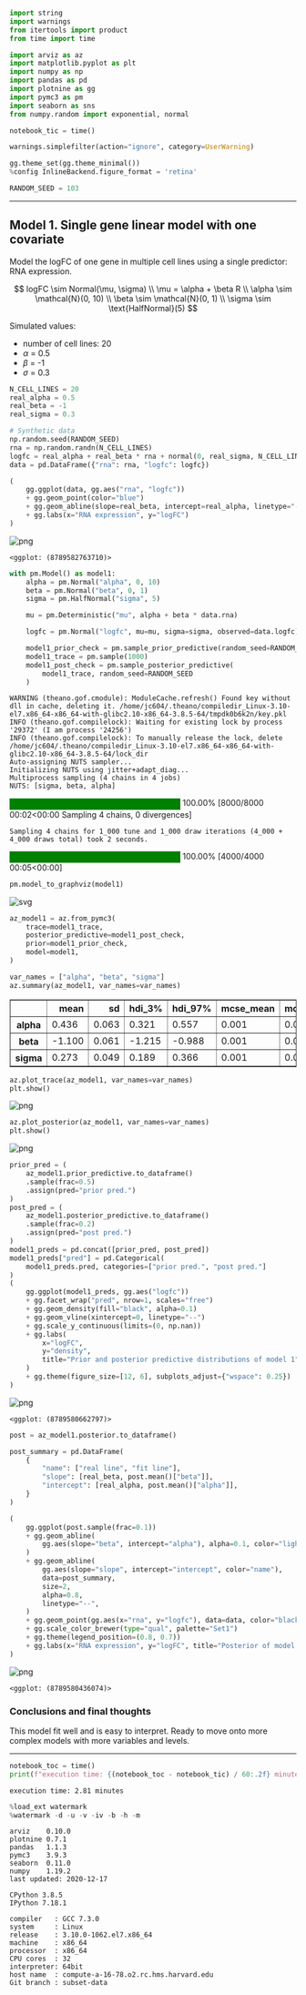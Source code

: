 ```python
import string
import warnings
from itertools import product
from time import time

import arviz as az
import matplotlib.pyplot as plt
import numpy as np
import pandas as pd
import plotnine as gg
import pymc3 as pm
import seaborn as sns
from numpy.random import exponential, normal

notebook_tic = time()

warnings.simplefilter(action="ignore", category=UserWarning)

gg.theme_set(gg.theme_minimal())
%config InlineBackend.figure_format = 'retina'

RANDOM_SEED = 103
```

---

## Model 1. Single gene linear model with one covariate

Model the logFC of one gene in multiple cell lines using a single predictor: RNA expression.

$$
logFC \sim Normal(\mu, \sigma) \\
\mu = \alpha + \beta R \\
\alpha \sim \mathcal{N}(0, 10) \\
\beta \sim \mathcal{N}(0, 1) \\
\sigma \sim \text{HalfNormal}(5)
$$

Simulated values:

- number of cell lines: 20
- $\alpha$ = 0.5
- $\beta$ = -1
- $\sigma$ = 0.3

```python
N_CELL_LINES = 20
real_alpha = 0.5
real_beta = -1
real_sigma = 0.3

# Synthetic data
np.random.seed(RANDOM_SEED)
rna = np.random.randn(N_CELL_LINES)
logfc = real_alpha + real_beta * rna + normal(0, real_sigma, N_CELL_LINES)
data = pd.DataFrame({"rna": rna, "logfc": logfc})

(
    gg.ggplot(data, gg.aes("rna", "logfc"))
    + gg.geom_point(color="blue")
    + gg.geom_abline(slope=real_beta, intercept=real_alpha, linetype="--")
    + gg.labs(x="RNA expression", y="logFC")
)
```

![png](005_005_model-experimentation-m1_files/005_005_model-experimentation-m1_2_0.png)

    <ggplot: (8789582763710)>

```python
with pm.Model() as model1:
    alpha = pm.Normal("alpha", 0, 10)
    beta = pm.Normal("beta", 0, 1)
    sigma = pm.HalfNormal("sigma", 5)

    mu = pm.Deterministic("mu", alpha + beta * data.rna)

    logfc = pm.Normal("logfc", mu=mu, sigma=sigma, observed=data.logfc)

    model1_prior_check = pm.sample_prior_predictive(random_seed=RANDOM_SEED)
    model1_trace = pm.sample(1000)
    model1_post_check = pm.sample_posterior_predictive(
        model1_trace, random_seed=RANDOM_SEED
    )
```

    WARNING (theano.gof.cmodule): ModuleCache.refresh() Found key without dll in cache, deleting it. /home/jc604/.theano/compiledir_Linux-3.10-el7.x86_64-x86_64-with-glibc2.10-x86_64-3.8.5-64/tmpdk0b6k2n/key.pkl
    INFO (theano.gof.compilelock): Waiting for existing lock by process '29372' (I am process '24256')
    INFO (theano.gof.compilelock): To manually release the lock, delete /home/jc604/.theano/compiledir_Linux-3.10-el7.x86_64-x86_64-with-glibc2.10-x86_64-3.8.5-64/lock_dir
    Auto-assigning NUTS sampler...
    Initializing NUTS using jitter+adapt_diag...
    Multiprocess sampling (4 chains in 4 jobs)
    NUTS: [sigma, beta, alpha]

<div>
    <style>
        /*Turns off some styling*/
        progress {
            /*gets rid of default border in Firefox and Opera.*/
            border: none;
            /*Needs to be in here for Safari polyfill so background images work as expected.*/
            background-size: auto;
        }
        .progress-bar-interrupted, .progress-bar-interrupted::-webkit-progress-bar {
            background: #F44336;
        }
    </style>
  <progress value='8000' class='' max='8000' style='width:300px; height:20px; vertical-align: middle;'></progress>
  100.00% [8000/8000 00:02<00:00 Sampling 4 chains, 0 divergences]
</div>

    Sampling 4 chains for 1_000 tune and 1_000 draw iterations (4_000 + 4_000 draws total) took 2 seconds.

<div>
    <style>
        /*Turns off some styling*/
        progress {
            /*gets rid of default border in Firefox and Opera.*/
            border: none;
            /*Needs to be in here for Safari polyfill so background images work as expected.*/
            background-size: auto;
        }
        .progress-bar-interrupted, .progress-bar-interrupted::-webkit-progress-bar {
            background: #F44336;
        }
    </style>
  <progress value='4000' class='' max='4000' style='width:300px; height:20px; vertical-align: middle;'></progress>
  100.00% [4000/4000 00:05<00:00]
</div>

```python
pm.model_to_graphviz(model1)
```

![svg](005_005_model-experimentation-m1_files/005_005_model-experimentation-m1_4_0.svg)

```python
az_model1 = az.from_pymc3(
    trace=model1_trace,
    posterior_predictive=model1_post_check,
    prior=model1_prior_check,
    model=model1,
)
```

```python
var_names = ["alpha", "beta", "sigma"]
az.summary(az_model1, var_names=var_names)
```

<div>
<style scoped>
    .dataframe tbody tr th:only-of-type {
        vertical-align: middle;
    }

    .dataframe tbody tr th {
        vertical-align: top;
    }

    .dataframe thead th {
        text-align: right;
    }
</style>
<table border="1" class="dataframe">
  <thead>
    <tr style="text-align: right;">
      <th></th>
      <th>mean</th>
      <th>sd</th>
      <th>hdi_3%</th>
      <th>hdi_97%</th>
      <th>mcse_mean</th>
      <th>mcse_sd</th>
      <th>ess_mean</th>
      <th>ess_sd</th>
      <th>ess_bulk</th>
      <th>ess_tail</th>
      <th>r_hat</th>
    </tr>
  </thead>
  <tbody>
    <tr>
      <th>alpha</th>
      <td>0.436</td>
      <td>0.063</td>
      <td>0.321</td>
      <td>0.557</td>
      <td>0.001</td>
      <td>0.001</td>
      <td>3452.0</td>
      <td>3452.0</td>
      <td>3561.0</td>
      <td>2468.0</td>
      <td>1.0</td>
    </tr>
    <tr>
      <th>beta</th>
      <td>-1.100</td>
      <td>0.061</td>
      <td>-1.215</td>
      <td>-0.988</td>
      <td>0.001</td>
      <td>0.001</td>
      <td>3225.0</td>
      <td>3225.0</td>
      <td>3507.0</td>
      <td>2323.0</td>
      <td>1.0</td>
    </tr>
    <tr>
      <th>sigma</th>
      <td>0.273</td>
      <td>0.049</td>
      <td>0.189</td>
      <td>0.366</td>
      <td>0.001</td>
      <td>0.001</td>
      <td>3197.0</td>
      <td>2958.0</td>
      <td>3419.0</td>
      <td>2789.0</td>
      <td>1.0</td>
    </tr>
  </tbody>
</table>
</div>

```python
az.plot_trace(az_model1, var_names=var_names)
plt.show()
```

![png](005_005_model-experimentation-m1_files/005_005_model-experimentation-m1_7_0.png)

```python
az.plot_posterior(az_model1, var_names=var_names)
plt.show()
```

![png](005_005_model-experimentation-m1_files/005_005_model-experimentation-m1_8_0.png)

```python
prior_pred = (
    az_model1.prior_predictive.to_dataframe()
    .sample(frac=0.5)
    .assign(pred="prior pred.")
)
post_pred = (
    az_model1.posterior_predictive.to_dataframe()
    .sample(frac=0.2)
    .assign(pred="post pred.")
)
model1_preds = pd.concat([prior_pred, post_pred])
model1_preds["pred"] = pd.Categorical(
    model1_preds.pred, categories=["prior pred.", "post pred."]
)
(
    gg.ggplot(model1_preds, gg.aes("logfc"))
    + gg.facet_wrap("pred", nrow=1, scales="free")
    + gg.geom_density(fill="black", alpha=0.1)
    + gg.geom_vline(xintercept=0, linetype="--")
    + gg.scale_y_continuous(limits=(0, np.nan))
    + gg.labs(
        x="logFC",
        y="density",
        title="Prior and posterior predictive distributions of model 1",
    )
    + gg.theme(figure_size=[12, 6], subplots_adjust={"wspace": 0.25})
)
```

![png](005_005_model-experimentation-m1_files/005_005_model-experimentation-m1_9_0.png)

    <ggplot: (8789580662797)>

```python
post = az_model1.posterior.to_dataframe()

post_summary = pd.DataFrame(
    {
        "name": ["real line", "fit line"],
        "slope": [real_beta, post.mean()["beta"]],
        "intercept": [real_alpha, post.mean()["alpha"]],
    }
)

(
    gg.ggplot(post.sample(frac=0.1))
    + gg.geom_abline(
        gg.aes(slope="beta", intercept="alpha"), alpha=0.1, color="lightgrey"
    )
    + gg.geom_abline(
        gg.aes(slope="slope", intercept="intercept", color="name"),
        data=post_summary,
        size=2,
        alpha=0.8,
        linetype="--",
    )
    + gg.geom_point(gg.aes(x="rna", y="logfc"), data=data, color="black", size=2)
    + gg.scale_color_brewer(type="qual", palette="Set1")
    + gg.theme(legend_position=(0.8, 0.7))
    + gg.labs(x="RNA expression", y="logFC", title="Posterior of model 1", color="")
)
```

![png](005_005_model-experimentation-m1_files/005_005_model-experimentation-m1_10_0.png)

    <ggplot: (8789580436074)>

### Conclusions and final thoughts

This model fit well and is easy to interpret.
Ready to move onto more complex models with more variables and levels.

---

```python
notebook_toc = time()
print(f"execution time: {(notebook_toc - notebook_tic) / 60:.2f} minutes")
```

    execution time: 2.81 minutes

```python
%load_ext watermark
%watermark -d -u -v -iv -b -h -m
```

    arviz    0.10.0
    plotnine 0.7.1
    pandas   1.1.3
    pymc3    3.9.3
    seaborn  0.11.0
    numpy    1.19.2
    last updated: 2020-12-17

    CPython 3.8.5
    IPython 7.18.1

    compiler   : GCC 7.3.0
    system     : Linux
    release    : 3.10.0-1062.el7.x86_64
    machine    : x86_64
    processor  : x86_64
    CPU cores  : 32
    interpreter: 64bit
    host name  : compute-a-16-78.o2.rc.hms.harvard.edu
    Git branch : subset-data
